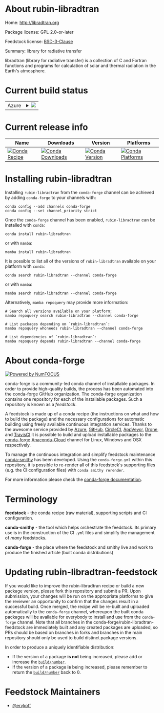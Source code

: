 About rubin-libradtran
======================

Home: http://libradtran.org

Package license: GPL-2.0-or-later

Feedstock license: [BSD-3-Clause](https://github.com/conda-forge/rubin-libradtran-feedstock/blob/main/LICENSE.txt)

Summary: library for radiative transfer

libradtran (library for radiative transfer) is a collection of C and
Fortran functions and programs for calculation of solar and thermal
radiation in the Earth's atmosphere.


Current build status
====================


<table>
    
  <tr>
    <td>Azure</td>
    <td>
      <details>
        <summary>
          <a href="https://dev.azure.com/conda-forge/feedstock-builds/_build/latest?definitionId=18183&branchName=main">
            <img src="https://dev.azure.com/conda-forge/feedstock-builds/_apis/build/status/rubin-libradtran-feedstock?branchName=main">
          </a>
        </summary>
        <table>
          <thead><tr><th>Variant</th><th>Status</th></tr></thead>
          <tbody><tr>
              <td>linux_64_python3.10.____cpython</td>
              <td>
                <a href="https://dev.azure.com/conda-forge/feedstock-builds/_build/latest?definitionId=18183&branchName=main">
                  <img src="https://dev.azure.com/conda-forge/feedstock-builds/_apis/build/status/rubin-libradtran-feedstock?branchName=main&jobName=linux&configuration=linux%20linux_64_python3.10.____cpython" alt="variant">
                </a>
              </td>
            </tr><tr>
              <td>linux_64_python3.8.____cpython</td>
              <td>
                <a href="https://dev.azure.com/conda-forge/feedstock-builds/_build/latest?definitionId=18183&branchName=main">
                  <img src="https://dev.azure.com/conda-forge/feedstock-builds/_apis/build/status/rubin-libradtran-feedstock?branchName=main&jobName=linux&configuration=linux%20linux_64_python3.8.____cpython" alt="variant">
                </a>
              </td>
            </tr><tr>
              <td>linux_64_python3.9.____cpython</td>
              <td>
                <a href="https://dev.azure.com/conda-forge/feedstock-builds/_build/latest?definitionId=18183&branchName=main">
                  <img src="https://dev.azure.com/conda-forge/feedstock-builds/_apis/build/status/rubin-libradtran-feedstock?branchName=main&jobName=linux&configuration=linux%20linux_64_python3.9.____cpython" alt="variant">
                </a>
              </td>
            </tr><tr>
              <td>osx_64_python3.10.____cpython</td>
              <td>
                <a href="https://dev.azure.com/conda-forge/feedstock-builds/_build/latest?definitionId=18183&branchName=main">
                  <img src="https://dev.azure.com/conda-forge/feedstock-builds/_apis/build/status/rubin-libradtran-feedstock?branchName=main&jobName=osx&configuration=osx%20osx_64_python3.10.____cpython" alt="variant">
                </a>
              </td>
            </tr><tr>
              <td>osx_64_python3.8.____cpython</td>
              <td>
                <a href="https://dev.azure.com/conda-forge/feedstock-builds/_build/latest?definitionId=18183&branchName=main">
                  <img src="https://dev.azure.com/conda-forge/feedstock-builds/_apis/build/status/rubin-libradtran-feedstock?branchName=main&jobName=osx&configuration=osx%20osx_64_python3.8.____cpython" alt="variant">
                </a>
              </td>
            </tr><tr>
              <td>osx_64_python3.9.____cpython</td>
              <td>
                <a href="https://dev.azure.com/conda-forge/feedstock-builds/_build/latest?definitionId=18183&branchName=main">
                  <img src="https://dev.azure.com/conda-forge/feedstock-builds/_apis/build/status/rubin-libradtran-feedstock?branchName=main&jobName=osx&configuration=osx%20osx_64_python3.9.____cpython" alt="variant">
                </a>
              </td>
            </tr>
          </tbody>
        </table>
      </details>
    </td>
  </tr>
</table>

Current release info
====================

| Name | Downloads | Version | Platforms |
| --- | --- | --- | --- |
| [![Conda Recipe](https://img.shields.io/badge/recipe-rubin--libradtran-green.svg)](https://anaconda.org/conda-forge/rubin-libradtran) | [![Conda Downloads](https://img.shields.io/conda/dn/conda-forge/rubin-libradtran.svg)](https://anaconda.org/conda-forge/rubin-libradtran) | [![Conda Version](https://img.shields.io/conda/vn/conda-forge/rubin-libradtran.svg)](https://anaconda.org/conda-forge/rubin-libradtran) | [![Conda Platforms](https://img.shields.io/conda/pn/conda-forge/rubin-libradtran.svg)](https://anaconda.org/conda-forge/rubin-libradtran) |

Installing rubin-libradtran
===========================

Installing `rubin-libradtran` from the `conda-forge` channel can be achieved by adding `conda-forge` to your channels with:

```
conda config --add channels conda-forge
conda config --set channel_priority strict
```

Once the `conda-forge` channel has been enabled, `rubin-libradtran` can be installed with `conda`:

```
conda install rubin-libradtran
```

or with `mamba`:

```
mamba install rubin-libradtran
```

It is possible to list all of the versions of `rubin-libradtran` available on your platform with `conda`:

```
conda search rubin-libradtran --channel conda-forge
```

or with `mamba`:

```
mamba search rubin-libradtran --channel conda-forge
```

Alternatively, `mamba repoquery` may provide more information:

```
# Search all versions available on your platform:
mamba repoquery search rubin-libradtran --channel conda-forge

# List packages depending on `rubin-libradtran`:
mamba repoquery whoneeds rubin-libradtran --channel conda-forge

# List dependencies of `rubin-libradtran`:
mamba repoquery depends rubin-libradtran --channel conda-forge
```


About conda-forge
=================

[![Powered by
NumFOCUS](https://img.shields.io/badge/powered%20by-NumFOCUS-orange.svg?style=flat&colorA=E1523D&colorB=007D8A)](https://numfocus.org)

conda-forge is a community-led conda channel of installable packages.
In order to provide high-quality builds, the process has been automated into the
conda-forge GitHub organization. The conda-forge organization contains one repository
for each of the installable packages. Such a repository is known as a *feedstock*.

A feedstock is made up of a conda recipe (the instructions on what and how to build
the package) and the necessary configurations for automatic building using freely
available continuous integration services. Thanks to the awesome service provided by
[Azure](https://azure.microsoft.com/en-us/services/devops/), [GitHub](https://github.com/),
[CircleCI](https://circleci.com/), [AppVeyor](https://www.appveyor.com/),
[Drone](https://cloud.drone.io/welcome), and [TravisCI](https://travis-ci.com/)
it is possible to build and upload installable packages to the
[conda-forge](https://anaconda.org/conda-forge) [Anaconda-Cloud](https://anaconda.org/)
channel for Linux, Windows and OSX respectively.

To manage the continuous integration and simplify feedstock maintenance
[conda-smithy](https://github.com/conda-forge/conda-smithy) has been developed.
Using the ``conda-forge.yml`` within this repository, it is possible to re-render all of
this feedstock's supporting files (e.g. the CI configuration files) with ``conda smithy rerender``.

For more information please check the [conda-forge documentation](https://conda-forge.org/docs/).

Terminology
===========

**feedstock** - the conda recipe (raw material), supporting scripts and CI configuration.

**conda-smithy** - the tool which helps orchestrate the feedstock.
                   Its primary use is in the construction of the CI ``.yml`` files
                   and simplify the management of *many* feedstocks.

**conda-forge** - the place where the feedstock and smithy live and work to
                  produce the finished article (built conda distributions)


Updating rubin-libradtran-feedstock
===================================

If you would like to improve the rubin-libradtran recipe or build a new
package version, please fork this repository and submit a PR. Upon submission,
your changes will be run on the appropriate platforms to give the reviewer an
opportunity to confirm that the changes result in a successful build. Once
merged, the recipe will be re-built and uploaded automatically to the
`conda-forge` channel, whereupon the built conda packages will be available for
everybody to install and use from the `conda-forge` channel.
Note that all branches in the conda-forge/rubin-libradtran-feedstock are
immediately built and any created packages are uploaded, so PRs should be based
on branches in forks and branches in the main repository should only be used to
build distinct package versions.

In order to produce a uniquely identifiable distribution:
 * If the version of a package **is not** being increased, please add or increase
   the [``build/number``](https://docs.conda.io/projects/conda-build/en/latest/resources/define-metadata.html#build-number-and-string).
 * If the version of a package **is** being increased, please remember to return
   the [``build/number``](https://docs.conda.io/projects/conda-build/en/latest/resources/define-metadata.html#build-number-and-string)
   back to 0.

Feedstock Maintainers
=====================

* [@erykoff](https://github.com/erykoff/)

